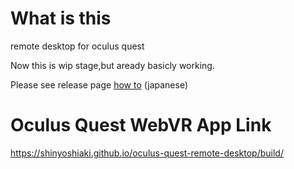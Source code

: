 # What is this
remote desktop for oculus quest 

Now this is wip stage,but aready basicly working.

Please see release page [how to](https://github.com/shinyoshiaki/oculus-quest-remote-desktop/releases) (japanese)

# Oculus Quest WebVR App Link
https://shinyoshiaki.github.io/oculus-quest-remote-desktop/build/
